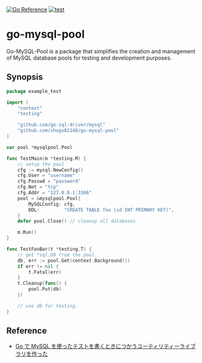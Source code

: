 [![Go Reference](https://pkg.go.dev/badge/github.com/shogo82148/go-mysql-pool.svg)](https://pkg.go.dev/github.com/shogo82148/go-mysql-pool)
[![test](https://github.com/shogo82148/go-mysql-pool/actions/workflows/test.yaml/badge.svg)](https://github.com/shogo82148/go-mysql-pool/actions/workflows/test.yaml)

# go-mysql-pool

Go-MySQL-Pool is a package that simplifies the creation and management of MySQL database pools for testing and development purposes.

## Synopsis

```go
package example_test

import (
    "context"
    "testing"

    "github.com/go-sql-driver/mysql"
    "github.com/shogo82148/go-mysql-pool"
)

var pool *mysqlpool.Pool

func TestMain(m *testing.M) {
    // setup the pool
    cfg := mysql.NewConfig()
    cfg.User = "username"
    cfg.Passwd = "password"
    cfg.Net = "tcp"
    cfg.Addr = "127.0.0.1:3306"
    pool = &mysqlpool.Pool{
        MySQLConfig: cfg,
        DDL:         "CREATE TABLE foo (id INT PRIMARY KEY)",
    }
    defer pool.Close() // cleanup all databases

    m.Run()
}

func TestFooBar(t *testing.T) {
    // get *sql.DB from the pool.
    db, err := pool.Get(context.Background())
    if err != nil {
        t.Fatal(err)
    }
    t.Cleanup(func() {
        pool.Put(db)
    })

    // use db for testing.
}
```

## Reference

- [Go で MySQL を使ったテストを書くときにつかうユーティリティーライブラリを作った](https://shogo82148.github.io/blog/2024/03/20/2024-03-20-go-mysql-pool/)
